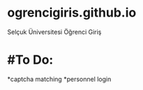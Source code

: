 ogrencigiris.github.io
======================
Selçuk Üniversitesi Öğrenci Giriş

#To Do:
=====
*captcha matching
*personnel login
